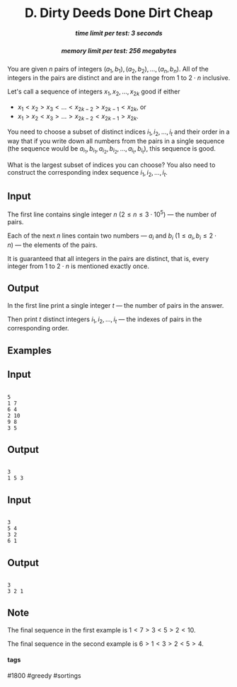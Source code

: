 <h1 style='text-align: center;'> D. Dirty Deeds Done Dirt Cheap</h1>

<h5 style='text-align: center;'>time limit per test: 3 seconds</h5>
<h5 style='text-align: center;'>memory limit per test: 256 megabytes</h5>

You are given $n$ pairs of integers $(a_1, b_1), (a_2, b_2), \ldots, (a_n, b_n)$. All of the integers in the pairs are distinct and are in the range from $1$ to $2 \cdot n$ inclusive.

Let's call a sequence of integers $x_1, x_2, \ldots, x_{2k}$ good if either 

* $x_1 < x_2 > x_3 < \ldots < x_{2k-2} > x_{2k-1} < x_{2k}$, or
* $x_1 > x_2 < x_3 > \ldots > x_{2k-2} < x_{2k-1} > x_{2k}$.

You need to choose a subset of distinct indices $i_1, i_2, \ldots, i_t$ and their order in a way that if you write down all numbers from the pairs in a single sequence (the sequence would be $a_{i_1}, b_{i_1}, a_{i_2}, b_{i_2}, \ldots, a_{i_t}, b_{i_t}$), this sequence is good.

What is the largest subset of indices you can choose? You also need to construct the corresponding index sequence $i_1, i_2, \ldots, i_t$.

## Input

The first line contains single integer $n$ ($2 \leq n \leq 3 \cdot 10^5$) — the number of pairs.

Each of the next $n$ lines contain two numbers — $a_i$ and $b_i$ ($1 \le a_i, b_i \le 2 \cdot n$) — the elements of the pairs.

It is guaranteed that all integers in the pairs are distinct, that is, every integer from $1$ to $2 \cdot n$ is mentioned exactly once.

## Output

In the first line print a single integer $t$ — the number of pairs in the answer.

Then print $t$ distinct integers $i_1, i_2, \ldots, i_t$ — the indexes of pairs in the corresponding order.

## Examples

## Input


```

5
1 7
6 4
2 10
9 8
3 5

```
## Output


```

3
1 5 3

```
## Input


```

3
5 4
3 2
6 1

```
## Output


```

3
3 2 1

```
## Note

The final sequence in the first example is $1 < 7 > 3 < 5 > 2 < 10$.

The final sequence in the second example is $6 > 1 < 3 > 2 < 5 > 4$.



#### tags 

#1800 #greedy #sortings 